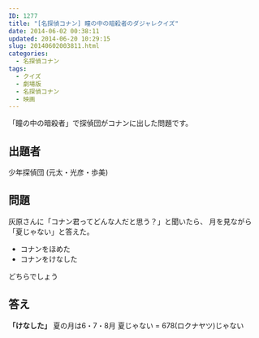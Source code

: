 ```yaml
---
ID: 1277
title: "[名探偵コナン] 瞳の中の暗殺者のダジャレクイズ"
date: 2014-06-02 00:38:11
updated: 2014-06-20 10:29:15
slug: 20140602003811.html
categories:
  - 名探偵コナン
tags:
  - クイズ
  - 劇場版
  - 名探偵コナン
  - 映画
---
```


「瞳の中の暗殺者」で探偵団がコナンに出した問題です。

<!--more-->
<h2>出題者</h2>
少年探偵団 (元太・光彦・歩美)

<h2>問題</h2>
灰原さんに「コナン君ってどんな人だと思う？」と聞いたら、 月を見ながら「夏じゃない」と答えた。
<ul>
<li>コナンをほめた</li>
<li>コナンをけなした</li>
</ul>
どちらでしょう

<h2>答え</h2>
<strong>「けなした」</strong>
夏の月は6・7・8月
夏じゃない = 678(ロクナヤツ)じゃない
